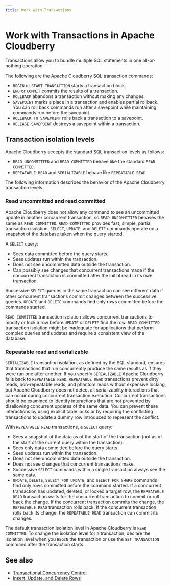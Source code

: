 ```yaml
---
title: Work with Transactions
---
```


# Work with Transactions in Apache Cloudberry

Transactions allow you to bundle multiple SQL statements in one all-or-nothing operation.

The following are the Apache Cloudberry SQL transaction commands:

- `BEGIN` or `START TRANSACTION` starts a transaction block.
- `END` or `COMMIT` commits the results of a transaction.
- `ROLLBACK` abandons a transaction without making any changes.
- `SAVEPOINT` marks a place in a transaction and enables partial rollback. You can roll back commands run after a savepoint while maintaining commands run before the savepoint.
- `ROLLBACK TO SAVEPOINT` rolls back a transaction to a savepoint.
- `RELEASE SAVEPOINT` destroys a savepoint within a transaction.

## Transaction isolation levels

Apache Cloudberry accepts the standard SQL transaction levels as follows:

- `READ UNCOMMITTED` and `READ COMMITTED` behave like the standard `READ COMMITTED`.
- `REPEATABLE READ` and `SERIALIZABLE` behave like `REPEATABLE READ`.

The following information describes the behavior of the Apache Cloudberry transaction levels.

### Read uncommitted and read committed

Apache Cloudberry does not allow any command to see an uncommitted update in another concurrent transaction, so `READ UNCOMMITTED` behaves the same as `READ COMMITTED`. `READ COMMITTED` provides fast, simple, partial transaction isolation. `SELECT`, `UPDATE`, and `DELETE` commands operate on a snapshot of the database taken when the query started.

A `SELECT` query:

- Sees data committed before the query starts.
- Sees updates run within the transaction.
- Does not see uncommitted data outside the transaction.
- Can possibly see changes that concurrent transactions made if the concurrent transaction is committed after the initial read in its own transaction.

Successive `SELECT` queries in the same transaction can see different data if other concurrent transactions commit changes between the successive queries. `UPDATE` and `DELETE` commands find only rows committed before the commands started.

`READ COMMITTED` transaction isolation allows concurrent transactions to modify or lock a row before `UPDATE` or `DELETE` find the row. `READ COMMITTED` transaction isolation might be inadequate for applications that perform complex queries and updates and require a consistent view of the database.

### Repeatable read and serializable

`SERIALIZABLE` transaction isolation, as defined by the SQL standard, ensures that transactions that run concurrently produce the same results as if they were run one after another. If you specify `SERIALIZABLE` Apache Cloudberry falls back to `REPEATABLE READ`. `REPEATABLE READ` transactions prevent dirty reads, non-repeatable reads, and phantom reads without expensive locking, but Apache Cloudberry does not detect all serializability interactions that can occur during concurrent transaction execution. Concurrent transactions should be examined to identify interactions that are not prevented by disallowing concurrent updates of the same data. You can prevent these interactions by using explicit table locks or by requiring the conflicting transactions to update a dummy row introduced to represent the conflict.

With `REPEATABLE READ` transactions, a `SELECT` query:

- Sees a snapshot of the data as of the start of the transaction (not as of the start of the current query within the transaction).
- Sees only data committed before the query starts.
- Sees updates run within the transaction.
- Does not see uncommitted data outside the transaction.
- Does not see changes that concurrent transactions make.
- Successive `SELECT` commands within a single transaction always see the same data.
- `UPDATE`, `DELETE`, `SELECT FOR UPDATE`, and `SELECT FOR SHARE` commands find only rows committed before the command started. If a concurrent transaction has updated, deleted, or locked a target row, the `REPEATABLE READ` transaction waits for the concurrent transaction to commit or roll back the change. If the concurrent transaction commits the change, the `REPEATABLE READ` transaction rolls back. If the concurrent transaction rolls back its change, the `REPEATABLE READ` transaction can commit its changes.

The default transaction isolation level in Apache Cloudberry is `READ COMMITTED`. To change the isolation level for a transaction, declare the isolation level when you `BEGIN` the transaction or use the `SET TRANSACTION` command after the transaction starts.

## See also

- [Transactional Concurrency Control](/docs/transactional-concurrency-control.md)
- [Insert, Update, and Delete Rows](/docs/insert-update-delete-rows.md)
